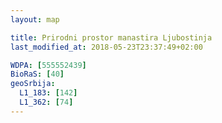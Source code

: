 ```yaml
---
layout: map

title: Prirodni prostor manastira Ljubostinja
last_modified_at: 2018-05-23T23:37:49+02:00

WDPA: [555552439]
BioRaS: [40]
geoSrbija:
  L1_183: [142]
  L1_362: [74]
---
```

